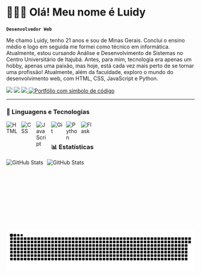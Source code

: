 # 👨🏻‍💻 Olá! Meu nome é Luidy

**`Desenvolvedor Web`**

<p> Me chamo Luidy, tenho 21 anos e sou de Minas Gerais. Concluí o ensino médio e logo em seguida me formei como técnico em informática. Atualmente, estou cursando Análise e Desenvolvimento de Sistemas no Centro Universitário de Itajubá. Antes, para mim, tecnologia era apenas um hobby, apenas uma paixão, mas hoje, está cada vez mais perto de se tornar uma profissão! Atualmente, além da faculdade, exploro o mundo do desenvolvimento web, com HTML, CSS, JavaScript e Python.</p>

<div> 
  <a href="https://instagram.com/luidy.michael.7" target="_blank"><img src="https://img.shields.io/badge/-Instagram-%23E4405F?style=for-the-badge&logo=instagram&logoColor=white" target="_blank"></a>
  <a href = "mailto:dev.luidymichael@gmail.com"><img src="https://img.shields.io/badge/-Gmail-%23333?style=for-the-badge&logo=gmail&logoColor=white" target="_blank"></a>
<a href="https://www.linkedin.com/in/luidy-michael-85823b24b/" target="_blank">
  <img src="https://img.shields.io/badge/LinkedIn-0077B5?style=for-the-badge&logo=linkedin&logoColor=white"/>
</a>
<a href="https://luidymichael.vercel.app">
  <img src="https://img.shields.io/badge/%3C%2F%3E%20Portfólio-000?style=for-the-badge&logoColor=white" alt="Portfólio com símbolo de código"/>
</a>

</div>

---

### 🤖 Linguagens e Tecnologias

<img 
    align="left" 
    alt="HTML"
    title="HTML" 
    width="30px" 
    style="padding-right: 10px;" 
    src="https://cdn.jsdelivr.net/gh/devicons/devicon@latest/icons/html5/html5-original.svg" 
/>
<img 
    align="left" 
    alt="CSS" 
    title="CSS"
    width="30px" 
    style="padding-right: 10px;" 
    src="https://cdn.jsdelivr.net/gh/devicons/devicon@latest/icons/css3/css3-original.svg" 
/>
<img 
    align="left" 
    alt="JavaScript" 
    title="JavaScript"
    width="30px" 
    style="padding-right: 10px;" 
    src="https://cdn.jsdelivr.net/gh/devicons/devicon@latest/icons/javascript/javascript-original.svg" 
/>
<img 
    align="left" 
    alt="Git" 
    title="Git"
    width="30px" 
    style="padding-right: 10px;" 
    src="https://cdn.jsdelivr.net/gh/devicons/devicon@latest/icons/git/git-original.svg" 
/>
<img 
    align="left" 
    alt="Python" 
    title="Python"
    width="30px" 
    style="padding-right: 10px;" 
    src="https://cdn.jsdelivr.net/gh/devicons/devicon@latest/icons/python/python-original.svg" 
/>
<img 
  align="left" 
  alt="Flask" 
  title="Flask"
  width="30px" 
  style="padding-right: 10px;" 
  src="https://cdn.jsdelivr.net/gh/devicons/devicon@latest/icons/flask/flask-original.svg" 
/>

<br/>
<br/>

### 📊 Estatísticas

<p>
  <img 
    align="left" 
    alt="GitHub Stats" 
    height="190"
    style="padding-right: 10px;" 
    src="https://github-readme-stats.vercel.app/api?username=LU1DY&show_icons=true&theme=tokyonight&include_all_commits=true&locale=pt-br" 
  />

<img 
      align="left" 
      alt="GitHub Stats" 
      height="190" 
      src="https://github-readme-stats.vercel.app/api/top-langs/?username=LU1DY&theme=tokyonight&layout=compact&custom_title=Tecnologias&langs_count=9" 
  />

</p>

<picture align="center">
  <source media="(prefers-color-scheme: dark)" srcset="https://raw.githubusercontent.com/LU1DY/LU1DY/output/github-contribution-grid-snake-dark.svg">
  <source media="(prefers-color-scheme: light)" srcset="https://raw.githubusercontent.com/LU1DY/LU1DY/output/github-contribution-grid-snake-dark.svg">
  <img align="center" alt="github contribution grid snake animation" src="https://raw.githubusercontent.com/LU1DY/LU1DY/output/github-contribution-grid-snake.svg">
</picture>



